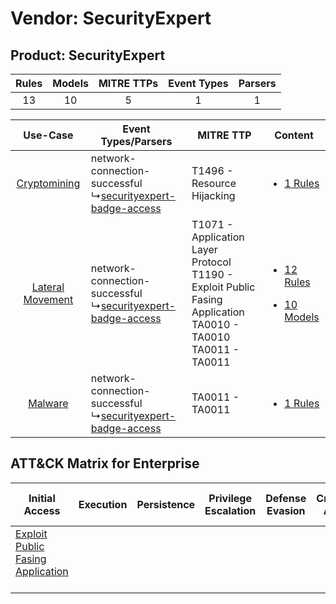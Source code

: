 Vendor: SecurityExpert
======================
Product: SecurityExpert
-----------------------
| Rules | Models | MITRE TTPs | Event Types | Parsers |
|:-----:|:------:|:----------:|:-----------:|:-------:|
|  13   |   10   |     5      |      1      |    1    |

|    Use-Case    | Event Types/Parsers    | MITRE TTP    | Content    |
|:----:| ---- | ---- | ---- |
|     [Cryptomining](../../../UseCases/uc_cryptomining.md)     |  network-connection-successful<br> ↳[securityexpert-badge-access](Ps/pC_securityexpertbadgeaccess.md)<br> | T1496 - Resource Hijacking<br>    | [<ul><li>1 Rules</li></ul>](RM/r_m_securityexpert_securityexpert_Cryptomining.md)    |
| [Lateral Movement](../../../UseCases/uc_lateral_movement.md) |  network-connection-successful<br> ↳[securityexpert-badge-access](Ps/pC_securityexpertbadgeaccess.md)<br> | T1071 - Application Layer Protocol<br>T1190 - Exploit Public Fasing Application<br>TA0010 - TA0010<br>TA0011 - TA0011<br> | [<ul><li>12 Rules</li></ul><ul><li>10 Models</li></ul>](RM/r_m_securityexpert_securityexpert_Lateral_Movement.md) |
|          [Malware](../../../UseCases/uc_malware.md)          |  network-connection-successful<br> ↳[securityexpert-badge-access](Ps/pC_securityexpertbadgeaccess.md)<br> | TA0011 - TA0011<br>    | [<ul><li>1 Rules</li></ul>](RM/r_m_securityexpert_securityexpert_Malware.md)    |

ATT&CK Matrix for Enterprise
----------------------------
| Initial Access                                                                         | Execution | Persistence | Privilege Escalation | Defense Evasion | Credential Access | Discovery | Lateral Movement | Collection | Command and Control                                                             | Exfiltration | Impact                                                                  |
| -------------------------------------------------------------------------------------- | --------- | ----------- | -------------------- | --------------- | ----------------- | --------- | ---------------- | ---------- | ------------------------------------------------------------------------------- | ------------ | ----------------------------------------------------------------------- |
| [Exploit Public Fasing Application](https://attack.mitre.org/techniques/T1190)<br><br> |           |             |                      |                 |                   |           |                  |            | [Application Layer Protocol](https://attack.mitre.org/techniques/T1071)<br><br> |              | [Resource Hijacking](https://attack.mitre.org/techniques/T1496)<br><br> |